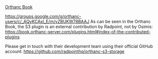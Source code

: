 [Orthanc Book](https://book.orthanc-server.com/index.html)

https://groups.google.com/g/orthanc-users/c/_AQyKCAsI_E/m/vZBUKW78BAAJ
As can be seen in the Orthanc Book, the S3 plugin is an external contribution by Radpoint, not by Osimis:
https://book.orthanc-server.com/plugins.html#index-of-the-contributed-plugins

Please get in touch with their development team using their official GitHub account:
https://github.com/radpointhq/orthanc-s3-storage